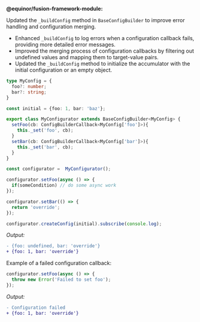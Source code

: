 **@equinor/fusion-framework-module:**

Updated the `_buildConfig` method in `BaseConfigBuilder` to improve error handling and configuration merging.

- Enhanced `_buildConfig` to log errors when a configuration callback fails, providing more detailed error messages.
- Improved the merging process of configuration callbacks by filtering out undefined values and mapping them to target-value pairs.
- Updated the `_buildConfig` method to initialize the accumulator with the initial configuration or an empty object.

```ts
type MyConfig = {
  foo?: number;
  bar?: string;
}

const initial = {foo: 1, bar: 'baz'};

export class MyConfigurator extends BaseConfigBuilder<MyConfig> {
  setFoo(cb: ConfigBuilderCallback<MyConfig['foo']>){
    this._set('foo', cb);
  }
  setBar(cb: ConfigBuilderCallback<MyConfig['bar']>){
    this._set('bar', cb);
  }
}

const configurator =  MyConfigurator();

configurator.setFoo(async () => {
  if(someCondition) // do some async work
});

configurator.setBar(() => {
  return 'override';
});

configurator.createConfig(initial).subscribe(console.log);
```
_Output:_

```diff
- {foo: undefined, bar: 'override'}
+ {foo: 1, bar: 'override'}
```

Example of a failed configuration callback:

```ts
configurator.setFoo(async () => {
  throw new Error('Failed to set foo');
});
```

_Output:_
```diff
- Configuration failed
+ {foo: 1, bar: 'override'}
```